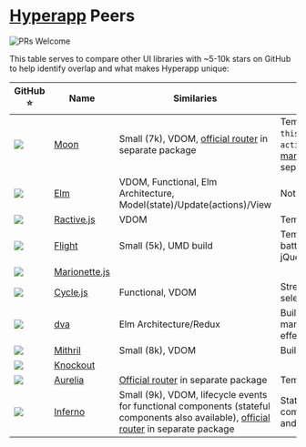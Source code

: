 # [Hyperapp](https://github.com/hyperapp/hyperapp) Peers

![PRs Welcome](https://img.shields.io/badge/PRs-welcome-brightgreen.svg)

This table serves to compare other UI libraries with ~5-10k stars on GitHub to help identify overlap and what makes Hyperapp unique:

| GitHub ⭐️  | Name | Similaries | Differences |
|-----------|------|------------|-------------|
| ![](http://githubbadges.com/star.svg?user=kbrsh&repo=moon) | [Moon](https://github.com/kbrsh/moon) | Small (7k), VDOM, [official router](https://github.com/kbrsh/moon-router) in separate package | Templates, stateful components, `this.set` vs state updates from `actions` ([action-based state management](https://github.com/kbrsh/monx) available separately) |
| ![](http://githubbadges.com/star.svg?user=elm-lang&repo=elm-compiler) | [Elm](https://github.com/elm-lang/elm-compiler) | VDOM, Functional, Elm Architecture, Model(state)/Update(actions)/View | Not JavaScript, compiled |
| ![](http://githubbadges.com/star.svg?user=RactiveJS&repo=Ractive) | [Ractive.js](https://github.com/RactiveJS/Ractive) | VDOM | Templates, stateful components |
| ![](http://githubbadges.com/star.svg?user=flightjs&repo=flight) | [Flight](https://github.com/flightjs/flight) | Small (5k), UMD build | Templates, stateful components, batteries not included (requires jQuery) |
| ![](http://githubbadges.com/star.svg?user=marionettejs&repo=backbone.marionette) | [Marionette.js](https://github.com/marionettejs/backbone.marionette) | | |
| ![](http://githubbadges.com/star.svg?user=cyclejs&repo=cyclejs) | [Cycle.js](https://github.com/cyclejs/cyclejs) | Functional, VDOM | Streams, actual DOM nodes are selected |
| ![](http://githubbadges.com/star.svg?user=dvajs&repo=dva) | [dva](https://github.com/dvajs/dva) | Elm Architecture/Redux | Built with React/Redux, includes managed effects/subscriptions/router/fetch |
| ![](http://githubbadges.com/star.svg?user=MithrilJS&repo=mithril.js) | [Mithril](https://github.com/MithrilJS/mithril.js) | Small (8k), VDOM | Built-in router and XHR |
| ![](http://githubbadges.com/star.svg?user=knockout&repo=knockout) | [Knockout](https://github.com/knockout/knockout) | | |
| ![](http://githubbadges.com/star.svg?user=aurelia&repo=framework) | [Aurelia](https://github.com/aurelia/framework) | [Official router](https://github.com/aurelia/router) in separate package | Templates, stateful components |
| ![](http://githubbadges.com/star.svg?user=infernojs&repo=inferno) | [Inferno](https://github.com/infernojs/inferno) | Small (9k), VDOM, lifecycle events for functional components (stateful components also available), [official router](https://infernojs.org/docs/api/inferno-router) in separate package | State only supported using class components (libraries for [MobX](https://infernojs.org/docs/api/inferno-mobx) and [Redux](https://infernojs.org/docs/api/inferno-redux) available) |
